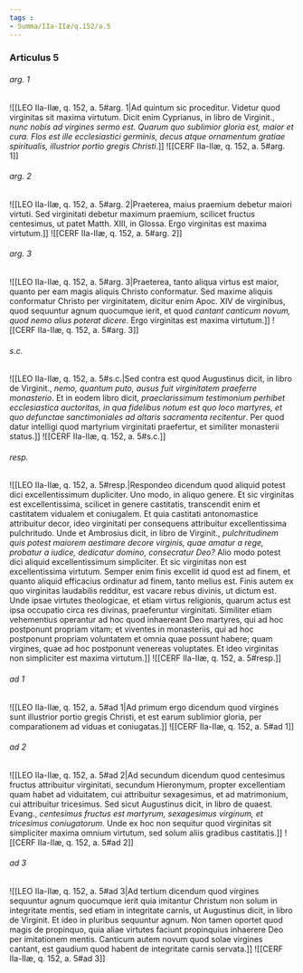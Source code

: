 ```yaml
---
tags : 
- Summa/IIa-IIæ/q.152/a.5
---
```


### Articulus 5

###### arg. 1
![[LEO IIa-IIæ, q. 152, a. 5#arg. 1|Ad quintum sic proceditur. Videtur quod virginitas sit maxima virtutum. Dicit enim Cyprianus, in libro de Virginit., *nunc nobis ad virgines sermo est. Quarum quo sublimior gloria est, maior et cura. Flos est ille ecclesiastici germinis, decus atque ornamentum gratiae spiritualis, illustrior portio gregis Christi*.]]
![[CERF IIa-IIæ, q. 152, a. 5#arg. 1]]

###### arg. 2
![[LEO IIa-IIæ, q. 152, a. 5#arg. 2|Praeterea, maius praemium debetur maiori virtuti. Sed virginitati debetur maximum praemium, scilicet fructus centesimus, ut patet Matth. XIII, in Glossa. Ergo virginitas est maxima virtutum.]]
![[CERF IIa-IIæ, q. 152, a. 5#arg. 2]]

###### arg. 3
![[LEO IIa-IIæ, q. 152, a. 5#arg. 3|Praeterea, tanto aliqua virtus est maior, quanto per eam magis aliquis Christo conformatur. Sed maxime aliquis conformatur Christo per virginitatem, dicitur enim Apoc. XIV de virginibus, quod sequuntur agnum quocumque ierit, et quod *cantant canticum novum, quod nemo alius poterat dicere*. Ergo virginitas est maxima virtutum.]]
![[CERF IIa-IIæ, q. 152, a. 5#arg. 3]]

###### s.c.
![[LEO IIa-IIæ, q. 152, a. 5#s.c.|Sed contra est quod Augustinus dicit, in libro de Virginit., *nemo, quantum puto, ausus fuit virginitatem praeferre monasterio*. Et in eodem libro dicit, *praeclarissimum testimonium perhibet ecclesiastica auctoritas, in qua fidelibus notum est quo loco martyres, et quo defunctae sanctimoniales ad altaris sacramenta recitentur*. Per quod datur intelligi quod martyrium virginitati praefertur, et similiter monasterii status.]]
![[CERF IIa-IIæ, q. 152, a. 5#s.c.]]

###### resp.
![[LEO IIa-IIæ, q. 152, a. 5#resp.|Respondeo dicendum quod aliquid potest dici excellentissimum dupliciter. Uno modo, in aliquo genere. Et sic virginitas est excellentissima, scilicet in genere castitatis, transcendit enim et castitatem vidualem et coniugalem. Et quia castitati antonomastice attribuitur decor, ideo virginitati per consequens attribuitur excellentissima pulchritudo. Unde et Ambrosius dicit, in libro de Virginit., *pulchritudinem quis potest maiorem aestimare decore virginis, quae amatur a rege, probatur a iudice, dedicatur domino, consecratur Deo?* Alio modo potest dici aliquid excellentissimum simpliciter. Et sic virginitas non est excellentissima virtutum. Semper enim finis excellit id quod est ad finem, et quanto aliquid efficacius ordinatur ad finem, tanto melius est. Finis autem ex quo virginitas laudabilis redditur, est vacare rebus divinis, ut dictum est. Unde ipsae virtutes theologicae, et etiam virtus religionis, quarum actus est ipsa occupatio circa res divinas, praeferuntur virginitati. Similiter etiam vehementius operantur ad hoc quod inhaereant Deo martyres, qui ad hoc postponunt propriam vitam; et viventes in monasteriis, qui ad hoc postponunt propriam voluntatem et omnia quae possunt habere; quam virgines, quae ad hoc postponunt venereas voluptates. Et ideo virginitas non simpliciter est maxima virtutum.]]
![[CERF IIa-IIæ, q. 152, a. 5#resp.]]

###### ad 1
![[LEO IIa-IIæ, q. 152, a. 5#ad 1|Ad primum ergo dicendum quod virgines sunt illustrior portio gregis Christi, et est earum sublimior gloria, per comparationem ad viduas et coniugatas.]]
![[CERF IIa-IIæ, q. 152, a. 5#ad 1]]

###### ad 2
![[LEO IIa-IIæ, q. 152, a. 5#ad 2|Ad secundum dicendum quod centesimus fructus attribuitur virginitati, secundum Hieronymum, propter excellentiam quam habet ad viduitatem, cui attribuitur sexagesimus, et ad matrimonium, cui attribuitur tricesimus. Sed sicut Augustinus dicit, in libro de quaest. Evang., *centesimus fructus est martyrum, sexagesimus virginum, et tricesimus coniugatorum*. Unde ex hoc non sequitur quod virginitas sit simpliciter maxima omnium virtutum, sed solum aliis gradibus castitatis.]]
![[CERF IIa-IIæ, q. 152, a. 5#ad 2]]

###### ad 3
![[LEO IIa-IIæ, q. 152, a. 5#ad 3|Ad tertium dicendum quod virgines sequuntur agnum quocumque ierit quia imitantur Christum non solum in integritate mentis, sed etiam in integritate carnis, ut Augustinus dicit, in libro de Virginit. Et ideo in pluribus sequuntur agnum. Non tamen oportet quod magis de propinquo, quia aliae virtutes faciunt propinquius inhaerere Deo per imitationem mentis. Canticum autem novum quod solae virgines cantant, est gaudium quod habent de integritate carnis servata.]]
![[CERF IIa-IIæ, q. 152, a. 5#ad 3]]

